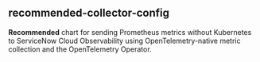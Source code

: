 ## recommended-collector-config

**Recommended** chart for sending Prometheus metrics without Kubernetes to ServiceNow Cloud Observability using OpenTelemetry-native metric collection and the OpenTelemetry Operator.
